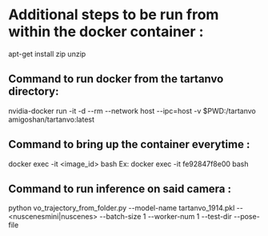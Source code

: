 # Additional steps to be run from within the docker container :
apt-get install zip unzip

## Command to run docker from the tartanvo directory:
nvidia-docker run -it -d --rm --network host --ipc=host -v $PWD:/tartanvo amigoshan/tartanvo:latest

## Command to bring up the container everytime :
docker exec -it <image_id> bash
Ex: docker exec -it fe92847f8e00 bash

## Command to run inference on said camera : 
python vo_trajectory_from_folder.py  --model-name tartanvo_1914.pkl --<nuscenesmini|nuscenes> --batch-size 1 --worker-num 1 --test-dir <path to test image dir> --pose-file <path to pose file>
